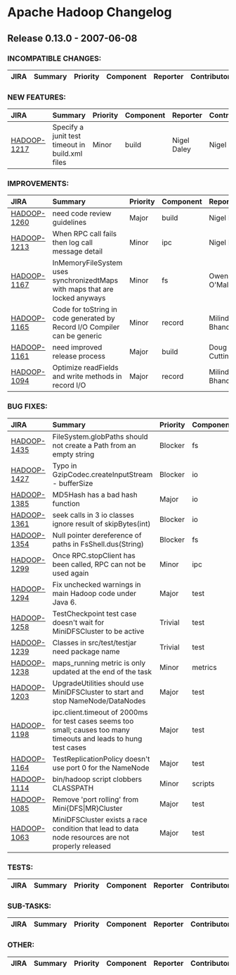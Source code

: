 # Apache Hadoop Changelog

## Release 0.13.0 - 2007-06-08

### INCOMPATIBLE CHANGES:

| JIRA | Summary | Priority | Component | Reporter | Contributor |
|:---- |:---- | :--- |:---- |:---- |:---- |


### NEW FEATURES:

| JIRA | Summary | Priority | Component | Reporter | Contributor |
|:---- |:---- | :--- |:---- |:---- |:---- |
| [HADOOP-1217](https://issues.apache.org/jira/browse/HADOOP-1217) | Specify a junit test timeout in build.xml files |  Minor | build | Nigel Daley | Nigel Daley |


### IMPROVEMENTS:

| JIRA | Summary | Priority | Component | Reporter | Contributor |
|:---- |:---- | :--- |:---- |:---- |:---- |
| [HADOOP-1260](https://issues.apache.org/jira/browse/HADOOP-1260) | need code review guidelines |  Major | build | Nigel Daley | Nigel Daley |
| [HADOOP-1213](https://issues.apache.org/jira/browse/HADOOP-1213) | When RPC call fails then log call message detail |  Minor | ipc | Nigel Daley | Doug Cutting |
| [HADOOP-1167](https://issues.apache.org/jira/browse/HADOOP-1167) | InMemoryFileSystem uses synchronizedtMaps with maps that are locked anyways |  Minor | fs | Owen O'Malley | Owen O'Malley |
| [HADOOP-1165](https://issues.apache.org/jira/browse/HADOOP-1165) | Code for toString in code generated by Record I/O Compiler can be generic |  Minor | record | Milind Bhandarkar | Milind Bhandarkar |
| [HADOOP-1161](https://issues.apache.org/jira/browse/HADOOP-1161) | need improved release process |  Major | build | Doug Cutting | Doug Cutting |
| [HADOOP-1094](https://issues.apache.org/jira/browse/HADOOP-1094) | Optimize readFields and write methods in record I/O |  Major | record | Milind Bhandarkar | Milind Bhandarkar |


### BUG FIXES:

| JIRA | Summary | Priority | Component | Reporter | Contributor |
|:---- |:---- | :--- |:---- |:---- |:---- |
| [HADOOP-1435](https://issues.apache.org/jira/browse/HADOOP-1435) | FileSystem.globPaths should not create a Path from an empty string |  Blocker | fs | Hairong Kuang | Hairong Kuang |
| [HADOOP-1427](https://issues.apache.org/jira/browse/HADOOP-1427) | Typo in GzipCodec.createInputStream - bufferSize |  Blocker | io | Espen Amble Kolstad | Espen Amble Kolstad |
| [HADOOP-1385](https://issues.apache.org/jira/browse/HADOOP-1385) | MD5Hash has a bad hash function |  Major | io | Owen O'Malley | Owen O'Malley |
| [HADOOP-1361](https://issues.apache.org/jira/browse/HADOOP-1361) | seek calls in 3 io classes ignore result of skipBytes(int) |  Blocker | io | Nigel Daley | Hairong Kuang |
| [HADOOP-1354](https://issues.apache.org/jira/browse/HADOOP-1354) | Null pointer dereference of paths in FsShell.dus(String) |  Blocker | fs | Nigel Daley | Hairong Kuang |
| [HADOOP-1299](https://issues.apache.org/jira/browse/HADOOP-1299) | Once RPC.stopClient has been called, RPC can not be used again |  Minor | ipc | stack | stack |
| [HADOOP-1294](https://issues.apache.org/jira/browse/HADOOP-1294) | Fix unchecked warnings in main Hadoop code under Java 6. |  Major | test | Tom White | Tom White |
| [HADOOP-1258](https://issues.apache.org/jira/browse/HADOOP-1258) | TestCheckpoint test case doesn't wait for MiniDFSCluster to be active |  Trivial | test | Nigel Daley | Nigel Daley |
| [HADOOP-1239](https://issues.apache.org/jira/browse/HADOOP-1239) | Classes in src/test/testjar need package name |  Trivial | test | Jim Kellerman | Jim Kellerman |
| [HADOOP-1238](https://issues.apache.org/jira/browse/HADOOP-1238) | maps\_running metric is only updated at the end of the task |  Minor | metrics | Michael Bieniosek | David Bowen |
| [HADOOP-1203](https://issues.apache.org/jira/browse/HADOOP-1203) | UpgradeUtilities should use MiniDFSCluster to start and stop NameNode/DataNodes |  Major | test | Nigel Daley | Nigel Daley |
| [HADOOP-1198](https://issues.apache.org/jira/browse/HADOOP-1198) | ipc.client.timeout of 2000ms for test cases seems too small; causes too many timeouts and leads to hung test cases |  Major | test | Arun C Murthy | Arun C Murthy |
| [HADOOP-1164](https://issues.apache.org/jira/browse/HADOOP-1164) | TestReplicationPolicy doesn't use port 0 for the NameNode |  Major | test | Owen O'Malley | Owen O'Malley |
| [HADOOP-1114](https://issues.apache.org/jira/browse/HADOOP-1114) | bin/hadoop script clobbers CLASSPATH |  Minor | scripts | Michael Bieniosek | Doug Cutting |
| [HADOOP-1085](https://issues.apache.org/jira/browse/HADOOP-1085) | Remove 'port rolling' from Mini{DFS\|MR}Cluster |  Major | test | Arun C Murthy | Arun C Murthy |
| [HADOOP-1063](https://issues.apache.org/jira/browse/HADOOP-1063) | MiniDFSCluster exists a race condition that lead to data node resources are not properly released |  Major | test | Hairong Kuang | Hairong Kuang |


### TESTS:

| JIRA | Summary | Priority | Component | Reporter | Contributor |
|:---- |:---- | :--- |:---- |:---- |:---- |


### SUB-TASKS:

| JIRA | Summary | Priority | Component | Reporter | Contributor |
|:---- |:---- | :--- |:---- |:---- |:---- |


### OTHER:

| JIRA | Summary | Priority | Component | Reporter | Contributor |
|:---- |:---- | :--- |:---- |:---- |:---- |


